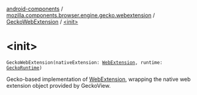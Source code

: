 [android-components](../../index.md) / [mozilla.components.browser.engine.gecko.webextension](../index.md) / [GeckoWebExtension](index.md) / [&lt;init&gt;](./-init-.md)

# &lt;init&gt;

`GeckoWebExtension(nativeExtension: `[`WebExtension`](https://mozilla.github.io/geckoview/javadoc/mozilla-central/org/mozilla/geckoview/WebExtension.html)`, runtime: `[`GeckoRuntime`](https://mozilla.github.io/geckoview/javadoc/mozilla-central/org/mozilla/geckoview/GeckoRuntime.html)`)`

Gecko-based implementation of [WebExtension](../../mozilla.components.concept.engine.webextension/-web-extension/index.md), wrapping the native web
extension object provided by GeckoView.

